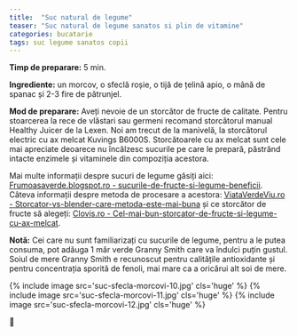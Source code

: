 ```yaml
---
title:  "Suc natural de legume"
teaser: "Suc natural de legume sanatos si plin de vitamine"
categories: bucatarie
tags: suc legume sanatos copii
---
```


**Timp de preparare:** 5 min.

**Ingrediente:** un morcov, o sfeclă roșie, o tijă de țelină apio, o mână de spanac și 2-3 fire de pătrunjel.

**Mod de preparare:** Aveți nevoie de un storcător de fructe de calitate. Pentru stoarcerea la rece de vlăstari sau germeni recomand storcătorul manual Healthy Juicer de la Lexen. Noi am trecut de la manivelă, la storcătorul electric cu ax melcat Kuvings B6000S. Storcătoarele cu ax melcat sunt cele mai apreciate deoarece nu încălzesc sucurile pe care le prepară, păstrând intacte enzimele și vitaminele din compoziția acestora.

Mai multe informații despre sucuri de legume găsiți aici: [Frumoasaverde.blogspot.ro - sucurile-de-fructe-si-legume-beneficii](http://frumoasaverde.blogspot.ro/2015/03/sucurile-de-fructe-si-legume-beneficii.html).
Câteva informații despre metoda de procesare a acestora: [ViataVerdeViu.ro - Storcator-vs-blender-care-metoda-este-mai-buna](https://viataverdeviu.ro/storcator-vs-blender-care-metoda-este-mai-buna) și ce storcător de fructe să alegeți: [Clovis.ro - Cel-mai-bun-storcator-de-fructe-si-legume-cu-ax-melcat](http://clovis.ro/electrocasnice/utile-in-bucatarie/cel-mai-bun-storcator-de-fructe-si-legume-cu-ax-melcat).

**Notă:** Cei care nu sunt familiarizați cu sucurile de legume, pentru a le putea consuma, pot adăuga 1 măr verde Granny Smith care va îndulci puțin gustul. Soiul de mere Granny Smith e recunoscut pentru calitățile antioxidante și pentru concentrația sporită de fenoli, mai mare ca a oricărui alt soi de mere.

{% include image src='suc-sfecla-morcovi-10.jpg' cls='huge' %}
{% include image src='suc-sfecla-morcovi-11.jpg' cls='huge' %}
{% include image src='suc-sfecla-morcovi-12.jpg' cls='huge' %}

:sunflower:
